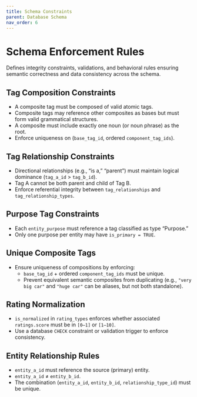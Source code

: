 ```yaml
---
title: Schema Constraints
parent: Database Schema
nav_order: 6
---
```

# Schema Enforcement Rules

Defines integrity constraints, validations, and behavioral rules ensuring semantic correctness and data consistency across the schema.

## Tag Composition Constraints

- A composite tag must be composed of valid atomic tags.  
- Composite tags may reference other composites as bases but must form valid grammatical structures.  
- A composite must include exactly one noun (or noun phrase) as the root.  
- Enforce uniqueness on (`base_tag_id`, ordered `component_tag_ids`).  

## Tag Relationship Constraints

- Directional relationships (e.g., “is a,” “parent”) must maintain logical dominance (`tag_a_id` > `tag_b_id`).  
- Tag A cannot be both parent and child of Tag B.  
- Enforce referential integrity between `tag_relationships` and `tag_relationship_types`.  

## Purpose Tag Constraints

- Each `entity_purpose` must reference a tag classified as type “Purpose.”  
- Only one purpose per entity may have `is_primary = TRUE`.  

## Unique Composite Tags

- Ensure uniqueness of compositions by enforcing:
	- `base_tag_id` + ordered `component_tag_ids` must be unique.
	- Prevent equivalent semantic composites from duplicating (e.g., `"very big car"` and `"huge car"` can be aliases, but not both standalone).

## Rating Normalization

- `is_normalized` in `rating_types` enforces whether associated `ratings.score` must be in `[0–1]` or `[1–10]`.  
- Use a database `CHECK` constraint or validation trigger to enforce consistency.  

## Entity Relationship Rules

- `entity_a_id` must reference the source (primary) entity.  
- `entity_a_id` ≠ `entity_b_id`.  
- The combination (`entity_a_id`, `entity_b_id`, `relationship_type_id`) must be unique.  
